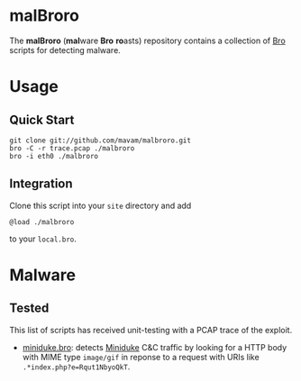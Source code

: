 malBroro
========

The **malBroro** (**mal**ware **Bro** **ro**asts) repository contains
a collection of [Bro](http://www.bro-ids.org) scripts for detecting malware.

Usage
=====

Quick Start
-----------

    git clone git://github.com/mavam/malbroro.git
    bro -C -r trace.pcap ./malbroro
    bro -i eth0 ./malbroro

Integration
-----------

Clone this script into your `site` directory and add

    @load ./malbroro

to your `local.bro`.

Malware
=======

Tested
------

This list of scripts has received unit-testing with a PCAP trace of the
exploit.

- [miniduke.bro](miniduke.bro): detects [Miniduke](http://t.co/9r7olW2mz4) C&C
  traffic by looking for a HTTP body with MIME type `image/gif` in reponse to a
  request with URIs like `.*index.php?e=Rqut1NbyoQkT`.
